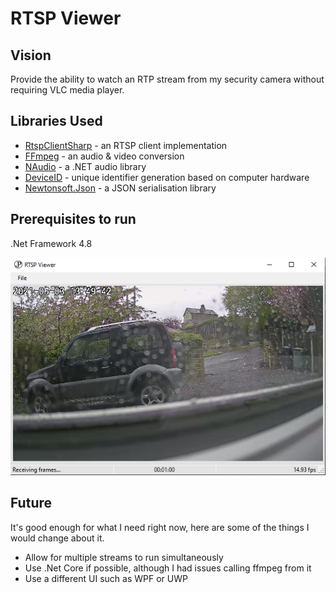 # RTSP Viewer

## Vision
Provide the ability to watch an RTP stream from my security camera without requiring VLC media player.

## Libraries Used
- [RtspClientSharp](https://github.com/BogdanovKirill/RtspClientSharp) - an RTSP client implementation
- [FFmpeg](https://www.ffmpeg.org) - an audio & video conversion
- [NAudio](https://github.com/naudio/NAudio) - a .NET audio library
- [DeviceID](https://github.com/MatthewKing/DeviceId) - unique identifier generation based on computer hardware
- [Newtonsoft.Json](https://github.com/JamesNK/Newtonsoft.Json) - a JSON serialisation library

## Prerequisites to run
.Net Framework 4.8

![demo](img/demo.png)

## Future
It's good enough for what I need right now, here are some of the things I would change about it.
- Allow for multiple streams to run simultaneously
- Use .Net Core if possible, although I had issues calling ffmpeg from it
- Use a different UI such as WPF or UWP
